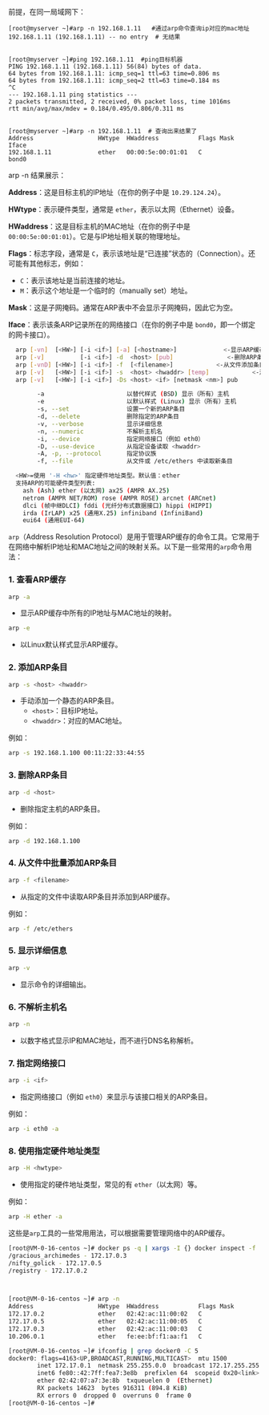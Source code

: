 



前提，在同一局域网下：

```\
[root@myserver ~]#arp -n 192.168.1.11   #通过arp命令查询ip对应的mac地址
192.168.1.11 (192.168.1.11) -- no entry  # 无结果


[root@myserver ~]#ping 192.168.1.11  #ping目标机器
PING 192.168.1.11 (192.168.1.11) 56(84) bytes of data.
64 bytes from 192.168.1.11: icmp_seq=1 ttl=63 time=0.806 ms
64 bytes from 192.168.1.11: icmp_seq=2 ttl=63 time=0.184 ms
^C
--- 192.168.1.11 ping statistics ---
2 packets transmitted, 2 received, 0% packet loss, time 1016ms
rtt min/avg/max/mdev = 0.184/0.495/0.806/0.311 ms


[root@myserver ~]#arp -n 192.168.1.11  # 查询出来结果了
Address                  HWtype  HWaddress           Flags Mask            Iface
192.168.1.11             ether   00:00:5e:00:01:01   C                     bond0
```



arp -n 结果展示：

**Address**：这是目标主机的IP地址（在你的例子中是 `10.29.124.24`）。

**HWtype**：表示硬件类型，通常是 `ether`，表示以太网（Ethernet）设备。

**HWaddress**：这是目标主机的MAC地址（在你的例子中是 `00:00:5e:00:01:01`）。它是与IP地址相关联的物理地址。

**Flags**：标志字段，通常是 `C`，表示该地址是“已连接”状态的（Connection）。还可能有其他标志，例如：

- `C`：表示该地址是当前连接的地址。
- `M`：表示这个地址是一个临时的（manually set）地址。

**Mask**：这是子网掩码。通常在ARP表中不会显示子网掩码，因此它为空。

**Iface**：表示该条ARP记录所在的网络接口（在你的例子中是 `bond0`，即一个绑定的网卡接口）。







```bash
  arp [-vn]  [<HW>] [-i <if>] [-a] [<hostname>]             <-显示ARP缓存
  arp [-v]          [-i <if>] -d  <host> [pub]               <-删除ARP条目
  arp [-vnD] [<HW>] [-i <if>] -f  [<filename>]            <-从文件添加条目
  arp [-v]   [<HW>] [-i <if>] -s  <host> <hwaddr> [temp]            <-添加条目
  arp [-v]   [<HW>] [-i <if>] -Ds <host> <if> [netmask <nm>] pub          <-''-

        -a                       以替代样式 (BSD) 显示（所有）主机
        -e                       以默认样式 (Linux) 显示（所有）主机
        -s, --set                设置一个新的ARP条目
        -d, --delete             删除指定的ARP条目
        -v, --verbose            显示详细信息
        -n, --numeric            不解析主机名
        -i, --device             指定网络接口（例如 eth0）
        -D, --use-device         从指定设备读取 <hwaddr>
        -A, -p, --protocol       指定协议族
        -f, --file               从文件或 /etc/ethers 中读取新条目

  <HW>=使用 '-H <hw>' 指定硬件地址类型。默认值：ether
  支持ARP的可能硬件类型列表:
    ash (Ash) ether (以太网) ax25 (AMPR AX.25) 
    netrom (AMPR NET/ROM) rose (AMPR ROSE) arcnet (ARCnet) 
    dlci (帧中继DLCI) fddi (光纤分布式数据接口) hippi (HIPPI) 
    irda (IrLAP) x25 (通用X.25) infiniband (InfiniBand) 
    eui64 (通用EUI-64)
```





`arp`（Address Resolution Protocol）是用于管理ARP缓存的命令工具。它常用于在网络中解析IP地址和MAC地址之间的映射关系。以下是一些常用的`arp`命令用法：

### 1. 查看ARP缓存

```bash
arp -a
```

- 显示ARP缓存中所有的IP地址与MAC地址的映射。

```bash
arp -e
```

- 以Linux默认样式显示ARP缓存。

### 2. 添加ARP条目

```bash
arp -s <host> <hwaddr>
```

- 手动添加一个静态的ARP条目。
  - `<host>`：目标IP地址。
  - `<hwaddr>`：对应的MAC地址。

例如：

```bash
arp -s 192.168.1.100 00:11:22:33:44:55
```

### 3. 删除ARP条目

```bash
arp -d <host>
```

- 删除指定主机的ARP条目。

例如：

```bash
arp -d 192.168.1.100
```

### 4. 从文件中批量添加ARP条目

```bash
arp -f <filename>
```

- 从指定的文件中读取ARP条目并添加到ARP缓存。

例如：

```bash
arp -f /etc/ethers
```

### 5. 显示详细信息

```bash
arp -v
```

- 显示命令的详细输出。

### 6. 不解析主机名

```bash
arp -n
```

- 以数字格式显示IP和MAC地址，而不进行DNS名称解析。

### 7. 指定网络接口

```bash
arp -i <if>
```

- 指定网络接口（例如 `eth0`）来显示与该接口相关的ARP条目。

例如：

```bash
arp -i eth0 -a
```

### 8. 使用指定硬件地址类型

```bash
arp -H <hwtype>
```

- 使用指定的硬件地址类型，常见的有 `ether`（以太网）等。

例如：

```bash
arp -H ether -a
```

这些是`arp`工具的一些常用用法，可以根据需要管理网络中的ARP缓存。











```bash
[root@VM-0-16-centos ~]# docker ps -q | xargs -I {} docker inspect -f '{{.Name}} - {{range .NetworkSettings.Networks}}{{.IPAddress}}{{end}}' {}  #查看容器ip地址
/gracious_archimedes - 172.17.0.3
/nifty_golick - 172.17.0.5
/registry - 172.17.0.2



[root@VM-0-16-centos ~]# arp -n
Address                  HWtype  HWaddress           Flags Mask            Iface
172.17.0.2               ether   02:42:ac:11:00:02   C                     docker0
172.17.0.5               ether   02:42:ac:11:00:05   C                     docker0
172.17.0.3               ether   02:42:ac:11:00:03   C                     docker0
10.206.0.1               ether   fe:ee:bf:f1:aa:f1   C                     eth0

[root@VM-0-16-centos ~]# ifconfig | grep docker0 -C 5
docker0: flags=4163<UP,BROADCAST,RUNNING,MULTICAST>  mtu 1500
        inet 172.17.0.1  netmask 255.255.0.0  broadcast 172.17.255.255
        inet6 fe80::42:7ff:fea7:3e8b  prefixlen 64  scopeid 0x20<link>
        ether 02:42:07:a7:3e:8b  txqueuelen 0  (Ethernet)
        RX packets 14623  bytes 916311 (894.8 KiB)
        RX errors 0  dropped 0  overruns 0  frame 0
[root@VM-0-16-centos ~]# 
```

